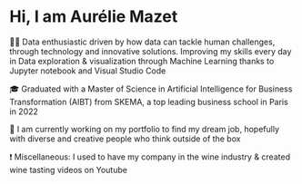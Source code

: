 # Hi, I am Aurélie Mazet

🕵️‍♀️ Data enthusiastic driven by how data can tackle human challenges, through technology and innovative solutions.
Improving my skills every day in Data exploration & visualization through Machine Learning thanks to Jupyter notebook and Visual Studio Code

🎓 Graduated with a Master of Science in Artificial Intelligence for Business Transformation (AIBT) from SKEMA, a top leading business school in Paris in 2022

🚀 I am currently working on my portfolio to find my dream job, hopefully with diverse and creative people who think outside of the box

❗ Miscellaneous: I used to have my company in the wine industry & created wine tasting videos on Youtube 


